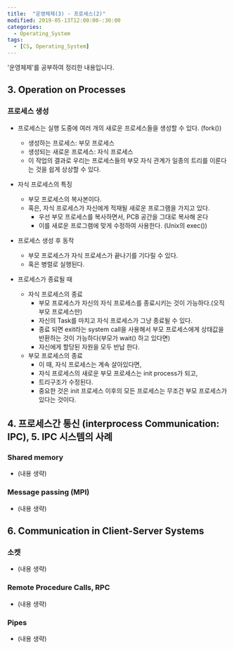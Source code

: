 ```yaml
---
title:  "운영체제(3) - 프로세스(2)"
modified: 2019-05-13T12:00:00-:30:00
categories:
  - Operating_System
tags:
  - [CS, Operating_System]
---
```


'운영체제'를 공부하여 정리한 내용입니다.

## 3. Operation on Processes

### 프로세스 생성

-   프로세스는 실행 도중에 여러 개의 새로운 프로세스들을 생성할 수 있다. (fork())

    -   생성하는 프로세스: 부모 프로세스
    -   생성되는 새로운 프로세스: 자식 프로세스
    -   이 작업의 결과로 우리는 프로세스들의 부모 자식 관계가 일종의 트리를 이룬다는 것을 쉽게 상상할 수 있다.

-   자식 프로세스의 특징

    -   부모 프로세스의 복사본이다.
    -   혹은, 자식 프로세스가 자신에게 적재될 새로운 프로그램을 가지고 있다.
        -   우선 부모 프로세스를 복사하면서, PCB 공간을 그대로 복사해 온다
        -   이를 새로운 프로그램에 맞게 수정하여 사용한다. (Unix의 exec())

-   프로세스 생성 후 동작

    -   부모 프로세스가 자식 프로세스가 끝나기를 기다릴 수 있다.
    -   혹은 병렬로 실행된다.

-   프로세스가 종료될 때
    -   자식 프로세스의 종료
        -   부모 프로세스가 자신의 자식 프로세스를 종료시키는 것이 가능하다.(오직 부모 프로세스만)
        -   자신의 Task를 마치고 자식 프로세스가 그냥 종료될 수 있다.
        -   종료 되면 exit라는 system call을 사용해서 부모 프로세스에게 상태값을 반환하는 것이 가능하다(부모가 wait() 하고 있다면)
        -   자신에게 할당된 자원을 모두 반납 한다.
    -   부모 프로세스의 종료
        -   이 때, 자식 프로세스는 계속 살아있다면,
        -   자식 프로세스의 새로운 부모 프로세스는 init process가 되고,
        -   트리구조가 수정된다.
        -   중요한 것은 init 프로세스 이후의 모든 프로세스는 무조건 부모 프로세스가 있다는 것이다.

## 4. 프로세스간 통신 (interprocess Communication: IPC), 5. IPC 시스템의 사례

### Shared memory

-   (내용 생략)

### Message passing (MPI)

-   (내용 생략)

## 6. Communication in Client-Server Systems

### 소켓

-   (내용 생략)

### Remote Procedure Calls, RPC

-   (내용 생략)

### Pipes

-   (내용 생략)

